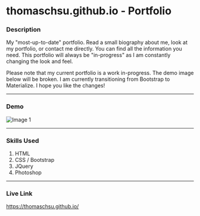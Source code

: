 # thomaschsu.github.io - Portfolio

### Description
My "most-up-to-date" portfolio. Read a small biography about me, look at my portfolio, or contact me directly. You can find all the information you need. This portfolio will always be "in-progress" as I am constantly changing the look and feel.

Please note that my current portfolio is a work in-progress. The demo image below will be broken. I am currently transitioning from Bootstrap to Materialize. I hope you like the changes!

- - -

### Demo
![Image 1](/images/image01.gif)

- - -

### Skills Used
1. HTML
2. CSS / Bootstrap
3. JQuery
4. Photoshop

- - - 

### Live Link
https://thomaschsu.github.io/